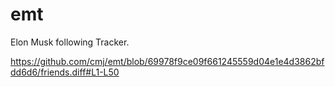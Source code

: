 # emt
Elon Musk following Tracker.

https://github.com/cmj/emt/blob/69978f9ce09f661245559d04e1e4d3862bfdd6d6/friends.diff#L1-L50
